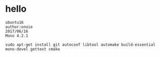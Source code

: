 # hello
```
ubuntu16
author:onoie
2017/06/16
Mono 4.2.1 
```
`sudo apt-get install git autoconf libtool automake build-essential mono-devel gettext cmake`
